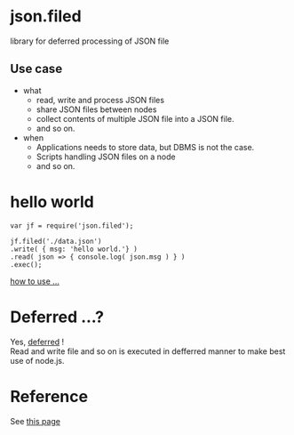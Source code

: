 # json.filed
library for deferred processing of JSON file 

## Use case
+ what
    + read, write and process JSON files
    + share JSON files between nodes
    + collect contents of multiple JSON file into a JSON file.
    + and so on.
+ when
    + Applications needs to store data, but DBMS is not the case.
    + Scripts handling JSON files on a node
    + and so on.


# hello world
    var jf = require('json.filed');

    jf.filed('./data.json')
    .write( { msg: 'hello world.'} )
    .read( json => { console.log( json.msg ) } )
    .exec();
[how to use ...](./how2use.md)

# Deferred ...?
Yes, [deferred](./HowDeferred.md) ! <br/>
Read and write file and so on is executed in defferred manner to make best use of node.js.

# Reference
See [this page](./reference.md)
